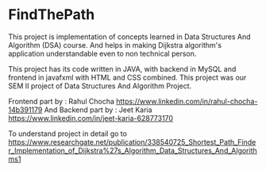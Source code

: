 # FindThePath
This project is implementation of concepts learned in Data Structures And Algorithm (DSA) course. And helps in making Dijkstra algorithm's application understandable even to non technical person.

This project has its code written in JAVA, with backend in MySQL and frontend in javafxml with HTML and CSS combined.
This project was our SEM II project of Data Structures And Algorithm Project.

Frontend part by : Rahul Chocha  https://www.linkedin.com/in/rahul-chocha-14b391179 And 
Backend part by : Jeet Karia  https://www.linkedin.com/in/jeet-karia-628773170

To understand project in detail go to https://www.researchgate.net/publication/338540725_Shortest_Path_Finder_Implementation_of_Dijkstra%27s_Algorithm_Data_Structures_And_Algorithms1
